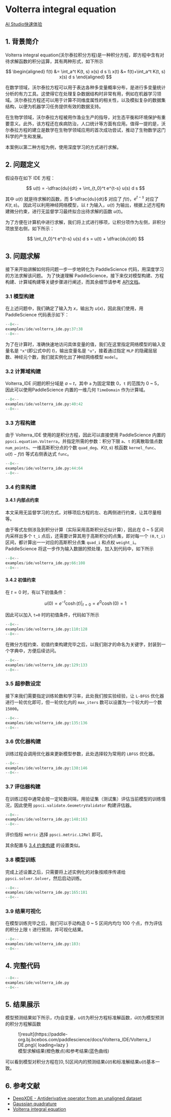 # Volterra integral equation

<a href="https://aistudio.baidu.com/aistudio/projectdetail/6622866?sUid=438690&shared=1&ts=1691582831601" class="md-button md-button--primary" style>AI Studio快速体验</a>

## 1. 背景简介

Volterra integral equation(沃尔泰拉积分方程)是一种积分方程，即方程中含有对待求解函数的积分运算，其有两种形式，如下所示

$$
\begin{aligned}
  f(t) &= \int_a^t K(t, s) x(s) d s \\
  x(t) &= f(t)+\int_a^t K(t, s) x(s) d s
\end{aligned}
$$

在数学领域，沃尔泰拉方程可以用于表达各种多变量概率分布，是进行多变量统计分析的有力工具。这使得它在处理复杂数据结构时非常有用，例如在机器学习领域。沃尔泰拉方程还可以用于计算不同维度属性的相关性，以及模拟复杂的数据集结构，以便为机器学习任务提供有效的数据支持。

在生物学领域，沃尔泰拉方程被用作渔业生产的指导，对生态平衡和环境保护有重要意义。此外，该方程还在疾病防治，人口统计等方面有应用。值得一提的是，沃尔泰拉方程的建立是数学在生物学领域应用的首次成功尝试，推动了生物数学这门科学的产生和发展。

本案例以第二种方程为例，使用深度学习的方式进行求解。

## 2. 问题定义

假设存在如下 IDE 方程：

$$
u(t) = -\dfrac{du}{dt} + \int_{t_0}^t e^{t-s} u(s) d s
$$

其中 $u(t)$ 就是待求解的函数，而 $-\dfrac{du}{dt}$ 对应了 $f(t)$，$e^{t-s}$ 对应了 $K(t,s)$。
因此可以利用神经网络模型，以 $t$ 为输入，$u(t)$ 为输出，根据上述方程构建微分约束，进行无监督学习最终拟合出待求解的函数 $u(t)$。

为了方便在计算机中进行求解，我们将上式进行移项，让积分项作为左侧，非积分项放至右侧，如下所示：

$$
\int_{t_0}^t e^{t-s} u(s) d s = u(t) + \dfrac{du}{dt}
$$

## 3. 问题求解

接下来开始讲解如何将问题一步一步地转化为 PaddleScience 代码，用深度学习的方法求解该问题。
为了快速理解 PaddleScience，接下来仅对模型构建、方程构建、计算域构建等关键步骤进行阐述，而其余细节请参考 [API文档](../api/arch.md)。

### 3.1 模型构建

在上述问题中，我们确定了输入为 $x$，输出为 $u(x)$，因此我们使用，用 PaddleScience 代码表示如下：

``` py linenums="37"
--8<--
examples/ide/volterra_ide.py:37:38
--8<--
```

为了在计算时，准确快速地访问具体变量的值，我们在这里指定网络模型的输入变量名是 `"x"`(即公式中的 $t$)，输出变量名是 `"u"`，接着通过指定 `MLP` 的隐藏层层数、神经元个数，我们就实例化出了神经网络模型 `model`。

### 3.2 计算域构建

Volterra_IDE 问题的积分域是 $a$ ~ $t$，其中 `a` 为固定常数 0，`t` 的范围为 0 ~ 5，因此可以使用PaddleScience 内置的一维几何 `TimeDomain` 作为计算域。

``` py linenums="40"
--8<--
examples/ide/volterra_ide.py:40:42
--8<--
```

### 3.3 方程构建

由于 Volterra_IDE 使用的是积分方程，因此可以直接使用 PaddleScience 内置的 `ppsci.equation.Volterra`，并指定所需的参数：积分下限 `a`、`t` 的离散取值点数 `num_points`、一维高斯积分点的个数 `quad_deg`、$K(t,s)$ 核函数 `kernel_func`、$u(t) - f(t)$ 等式右侧表达式 `func`。

``` py linenums="44"
--8<--
examples/ide/volterra_ide.py:44:64
--8<--
```

### 3.4 约束构建

#### 3.4.1 内部点约束

本文采用无监督学习的方式，对移项后方程的左、右两侧进行约束，让其尽量相等。

由于等式左侧涉及到积分计算（实际采用高斯积分近似计算），因此在 0 ~ 5 区间内采样出多个 `t_i` 点后，还需要计算其用于高斯积分的点集，即对每一个 `(0,t_i)` 区间，都计算出一一对应的高斯积分点集 `quad_i` 和点权 `weight_i`。PaddleScience 将这一步作为输入数据的预处理，加入到代码中，如下所示

``` py linenums="66"
--8<--
examples/ide/volterra_ide.py:66:108
--8<--
```

#### 3.4.2 初值约束

在 $t=0$ 时，有以下初值条件：

$$
u(0) = e^{-t} \cosh(t)|_{t=0} = e^{0} \cosh(0) = 1
$$

因此可以加入 `t=0` 时的初值条件，代码如下所示

``` py linenums="110"
--8<--
examples/ide/volterra_ide.py:110:128
--8<--
```

在微分方程约束、初值约束构建完毕之后，以我们刚才的命名为关键字，封装到一个字典中，方便后续访问。

``` py linenums="129"
--8<--
examples/ide/volterra_ide.py:129:133
--8<--
```

### 3.5 超参数设定

接下来我们需要指定训练轮数和学习率，此处我们按实验经验，让 `L-BFGS` 优化器进行一轮优化即可，但一轮优化内的 `max_iters` 数可以设置为一个较大的一个数 `15000`。

``` py linenums="135"
--8<--
examples/ide/volterra_ide.py:135:136
--8<--
```

### 3.6 优化器构建

训练过程会调用优化器来更新模型参数，此处选择较为常用的 `LBFGS` 优化器。

``` py linenums="138"
--8<--
examples/ide/volterra_ide.py:138:146
--8<--
```

### 3.7 评估器构建

在训练过程中通常会按一定轮数间隔，用验证集（测试集）评估当前模型的训练情况，因此使用 `ppsci.validate.GeometryValidator` 构建评估器。

``` py linenums="148"
--8<--
examples/ide/volterra_ide.py:148:163
--8<--
```

评价指标 `metric` 选择 `ppsci.metric.L2Rel` 即可。

其余配置与 [3.4 约束构建](#34) 的设置类似。

### 3.8 模型训练

完成上述设置之后，只需要将上述实例化的对象按顺序传递给 `ppsci.solver.Solver`，然后启动训练。

``` py linenums="165"
--8<--
examples/ide/volterra_ide.py:165:181
--8<--
```

### 3.9 结果可视化

在模型训练完毕之后，我们可以手动构造 0 ~ 5 区间内均匀 100 个点，作为评估的积分上限 `t` 进行预测，并可视化结果。

``` py linenums="183"
--8<--
examples/ide/volterra_ide.py:183:
--8<--
```

## 4. 完整代码

``` py linenums="1" title="volterra_ide.py"
--8<--
examples/ide/volterra_ide.py
--8<--
```

## 5. 结果展示

模型预测结果如下所示，$t$为自变量，$u(t)$为积分方程标准解函数，$\hat{u}(t)$为模型预测的积分方程解函数

<figure markdown>
  ![result](https://paddle-org.bj.bcebos.com/paddlescience/docs/Volterra_IDE/Volterra_IDE.png){ loading=lazy }
  <figcaption>模型求解结果(橙色散点)和参考结果(蓝色曲线)</figcaption>
</figure>

可以看到模型对积分方程在$[0,5]$区间内的预测结果$\hat{u}(t)$和标准解结果$u(t)$基本一致。

## 6. 参考文献

- [DeepXDE - Antiderivative operator from an unaligned dataset](https://github.com/lululxvi/deepxde/blob/master/examples/pinn_forward/Volterra_IDE.py)
- [Gaussian quadrature](https://en.wikipedia.org/wiki/Gaussian_quadrature#Change_of_interval)
- [Volterra integral equation](https://en.wikipedia.org/wiki/Volterra_integral_equation)
